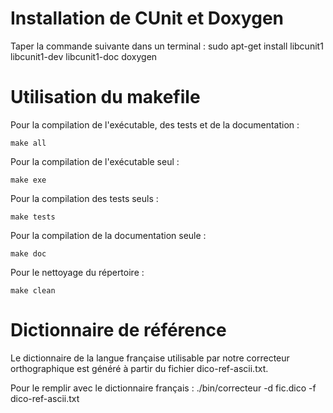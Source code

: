 # Installation de CUnit et Doxygen
Taper la commande suivante dans un terminal :
	sudo apt-get install libcunit1 libcunit1-dev libcunit1-doc doxygen

# Utilisation du makefile
Pour la compilation de l'exécutable, des tests et de la documentation :

	make all

Pour la compilation de l'exécutable seul :

	make exe

Pour la compilation des tests seuls :

	make tests

Pour la compilation de la documentation seule :

	make doc

Pour le nettoyage du répertoire :

	make clean

# Dictionnaire de référence
Le dictionnaire de la langue française utilisable par notre correcteur orthographique est généré à partir du fichier dico-ref-ascii.txt.

Pour le remplir avec le dictionnaire français : ./bin/correcteur -d fic.dico -f dico-ref-ascii.txt